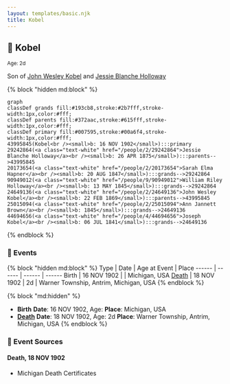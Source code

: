 ```yaml
---
layout: templates/basic.njk
title: Kobel
---
```

## 🔵 Kobel
<small>Age: 2d</small>

Son of [John Wesley Kobel](/people/2/24649136) and [Jessie Blanche Holloway](/people/2/29242864)

{% block "hidden md:block" %}
```mermaid
graph
classDef grands fill:#193cb8,stroke:#2b7fff,stroke-width:1px,color:#fff;
classDef parents fill:#372aac,stroke:#615fff,stroke-width:1px,color:#fff;
classDef primary fill:#007595,stroke:#00a6f4,stroke-width:1px,color:#fff;
43995845(Kobel<br /><small>b: 16 NOV 1902</small>):::primary
29242864(<a class="text-white" href="/people/2/29242864">Jessie Blanche Holloway</a><br /><small>b: 26 APR 1875</small>):::parents-->43995845
20173654(<a class="text-white" href="/people/2/20173654">Sarah Elma Hapner</a><br /><small>b: 20 AUG 1847</small>):::grands-->29242864
90949012(<a class="text-white" href="/people/9/90949012">William Riley Holloway</a><br /><small>b: 13 MAY 1845</small>):::grands-->29242864
24649136(<a class="text-white" href="/people/2/24649136">John Wesley Kobel</a><br /><small>b: 22 FEB 1869</small>):::parents-->43995845
25015094(<a class="text-white" href="/people/2/25015094">Ann Jannett Brown</a><br /><small>b: 1845</small>):::grands-->24649136
44694656(<a class="text-white" href="/people/4/44694656">Joseph Kobel</a><br /><small>b: 06 JUL 1841</small>):::grands-->24649136
```
{% endblock %}

### 📆 Events

{% block "hidden md:block" %}
Type | Date | Age at Event | Place
------ | ------ | ------ | ------
Birth | 16 NOV 1902 |  | Michigan, USA
[Death](#event-event-3) | 18 NOV 1902 | 2d | Warner Township, Antrim, Michigan, USA
{% endblock %}

{% block "md:hidden" %}
- **Birth**
**Date**: 16 NOV 1902, Age:
**Place**: Michigan, USA
- **[Death](#event-event-3)**
**Date**: 18 NOV 1902, Age: 2d
**Place**: Warner Township, Antrim, Michigan, USA
{% endblock %}

### 📰 Event Sources

#### <a id="event-event-3"></a> Death, 18 NOV 1902
* Michigan Death Certificates

